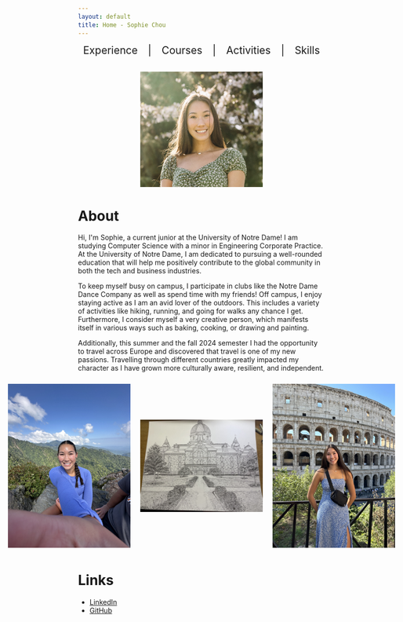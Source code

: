 ```yaml
---
layout: default
title: Home - Sophie Chou
---
```


<div style="display: flex; justify-content: space-around; align-items: center; text-align: center;">
  <a href="/experience/" style="text-decoration: none; font-size: 1.5em;">Experience</a> 
  <span style="font-size: 1.5em;">|</span> 
  <a href="/courses/" style="text-decoration: none; font-size: 1.5em;">Courses</a> 
  <span style="font-size: 1.5em;">|</span> 
  <a href="/activities/" style="text-decoration: none; font-size: 1.5em;">Activities</a> 
  <span style="font-size: 1.5em;">|</span> 
  <a href="/skills/" style="text-decoration: none; font-size: 1.5em;">Skills</a>
</div>

<br>

<p align="center">
  <img src="/assets/Sophie Chou Headshot.jpg" alt="Alt text" width="250" height="235">
</p>


# About
Hi, I'm Sophie, a current junior at the University of Notre Dame! I am studying Computer Science with a minor in Engineering Corporate Practice. At the University of Notre Dame, I am dedicated to pursuing a well-rounded education that will help me positively contribute to the global community in both the tech and business industries.

To keep myself busy on campus, I participate in clubs like the Notre Dame Dance Company as well as spend time with my friends! Off campus, I enjoy staying active as I am an avid lover of the outdoors. This includes a variety of activities like hiking, running, and going for walks any chance I get. Furthermore, I consider myself a very creative person, which manifests itself in various ways such as baking, cooking, or drawing and painting.

Additionally, this summer and the fall 2024 semester I had the opportunity to travel across Europe and discovered that travel is one of my new passions. Travelling through different countries greatly impacted my character as I have grown more culturally aware, resilient, and independent.

<div style="display: flex; justify-content: center; align-items: center;">
  <img src="/assets/I love hiking.jpeg" alt="Image 1" style="width: 250px; height: auto; margin: 10px;">
  <img src="/assets/dome drawing.jpeg" alt="Image 2" style="width: 250px; height: auto; margin: 10px;">
  <img src="/assets/Italian.jpeg" alt="Image 2" style="width: 250px; height: auto; margin: 10px;">
</div>

# Links
- [LinkedIn](https://www.linkedin.com/in/sophiechou-/)
- [GitHub](https://github.com/sophiechou1)

